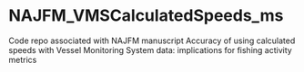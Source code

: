 # NAJFM_VMSCalculatedSpeeds_ms
Code repo associated with NAJFM manuscript Accuracy of using calculated speeds with Vessel Monitoring System data: implications for fishing activity metrics

